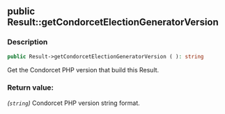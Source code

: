 ## public Result::getCondorcetElectionGeneratorVersion

### Description    

```php
public Result->getCondorcetElectionGeneratorVersion ( ): string
```

Get the Condorcet PHP version that build this Result.
    

### Return value:   

*(```string```)* Condorcet PHP version string format.

